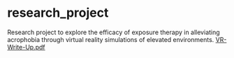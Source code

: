 # research_project

Research project to explore the efficacy of exposure therapy in alleviating acrophobia through virtual reality simulations of elevated environments.
[VR-Write-Up.pdf](https://github.com/Chad-Fox1202/research_project/files/14761452/VR-Write-Up.pdf)
